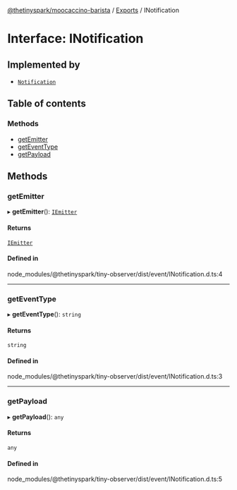 [@thetinyspark/moocaccino-barista](../README.md) / [Exports](../modules.md) / INotification

# Interface: INotification

## Implemented by

- [`Notification`](../classes/Notification.md)

## Table of contents

### Methods

- [getEmitter](INotification.md#getemitter)
- [getEventType](INotification.md#geteventtype)
- [getPayload](INotification.md#getpayload)

## Methods

### getEmitter

▸ **getEmitter**(): [`IEmitter`](IEmitter.md)

#### Returns

[`IEmitter`](IEmitter.md)

#### Defined in

node_modules/@thetinyspark/tiny-observer/dist/event/INotification.d.ts:4

___

### getEventType

▸ **getEventType**(): `string`

#### Returns

`string`

#### Defined in

node_modules/@thetinyspark/tiny-observer/dist/event/INotification.d.ts:3

___

### getPayload

▸ **getPayload**(): `any`

#### Returns

`any`

#### Defined in

node_modules/@thetinyspark/tiny-observer/dist/event/INotification.d.ts:5
